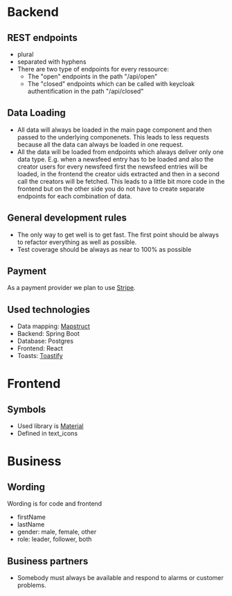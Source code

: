 Backend
=======

REST endpoints
--------------
- plural
- separated with hyphens
- There are two type of endpoints for every ressource:
  - The "open" endpoints in the path "/api/open"
  - The "closed" endpoints which can be called with keycloak authentification in the path "/api/closed"

Data Loading
------------
- All data will always be loaded in the main page component and then passed to the underlying
componenets. This leads to less requests because all the data can always be loaded in one request.
- All the data will be loaded from endpoints which always deliver only one data type. E.g. when a 
newsfeed entry has to be loaded and also the creator users for every newsfeed first the newsfeed 
entries will be loaded, in the frontend the creator uids extracted and then in a second call the 
creators will be fetched. This leads to a little bit more code in the frontend but on the other side
you do not have to create separate endpoints for each combination of data.

General development rules
-------------------------
- The only way to get well is to get fast. The first point should be always to refactor everything as
  well as possible.
- Test coverage should be always as near to 100% as possible

Payment
-------
As a payment provider we plan to use [Stripe](https://stripe.com/de).

Used technologies
-----------------
- Data mapping: [Mapstruct](https://mapstruct.org/)
- Backend: Spring Boot
- Database: Postgres
- Frontend: React
- Toasts: [Toastify](https://fkhadra.github.io/react-toastify/introduction/)

Frontend
========

Symbols
-------
- Used library is  [Material](https://fonts.google.com/icons?icon.set=Material+Icons&icon.style=Outlined)
- Defined in text_icons


Business
========

Wording
-------
Wording is for code and frontend
- firstName
- lastName
- gender: male, female, other
- role: leader, follower, both


Business partners
-----------------
- Somebody must always be available and respond to alarms or customer problems.